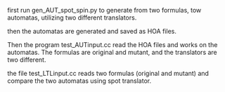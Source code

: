 
first run gen_AUT_spot_spin.py to generate from two formulas, tow automatas, utilizing two different translators. 

then the automatas are generated and saved as HOA files.  

Then the program test_AUTinput.cc read the HOA files and works on the automatas. The formulas are original and mutant, and the translators are two different. 


the file test_LTLinput.cc reads two formulas (original and mutant) and compare the two automatas using spot translator. 

